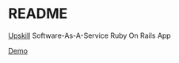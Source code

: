 # README

[Upskill](http://www.upskillcourses.com) Software-As-A-Service Ruby On Rails App

[Demo](https://devmatch-vailyer.herokuapp.com/) 

